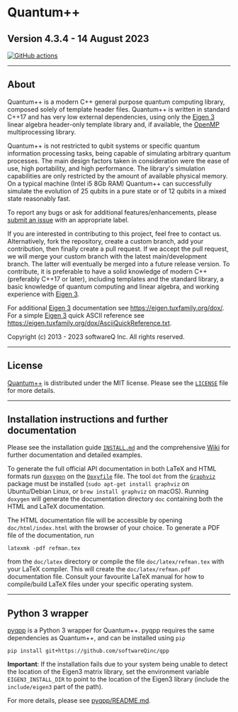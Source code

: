 # Quantum++

## Version 4.3.4 - 14 August 2023

[![GitHub actions](https://github.com/softwareqinc/qpp/actions/workflows/cmake.yml/badge.svg)](https://github.com/softwareQinc/qpp/actions)

---

## About

Quantum++ is a modern C++ general purpose quantum computing library, composed
solely of template header files. Quantum++ is written in standard C++17 and has
very low external dependencies, using only
the [Eigen 3](https://eigen.tuxfamily.org) linear algebra header-only template
library and, if available, the [OpenMP](https://www.openmp.org/) multiprocessing
library.

Quantum++ is not restricted to qubit systems or specific quantum information
processing tasks, being capable of simulating arbitrary quantum processes. The
main design factors taken in consideration were the ease of use, high
portability, and high performance. The library's simulation capabilities are
only restricted by the amount of available physical memory. On a typical
machine (Intel i5 8Gb RAM) Quantum++ can successfully simulate the evolution of
25 qubits in a pure state or of 12 qubits in a mixed state reasonably fast.

To report any bugs or ask for additional features/enhancements, please
[submit an issue](https://github.com/softwareQinc/qpp/issues) with an
appropriate label.

If you are interested in contributing to this project, feel free to contact us.
Alternatively, fork the repository, create a custom branch, add your
contribution, then finally create a pull request. If we accept the pull request,
we will merge your custom branch with the latest main/development branch. The
latter will eventually be merged into a future release version. To contribute,
it is preferable to have a solid knowledge of modern C++ (preferably C++17 or
later), including templates and the standard library, a basic knowledge of
quantum computing and linear algebra, and working experience
with [Eigen 3](https://eigen.tuxfamily.org).

For additional [Eigen 3](https://eigen.tuxfamily.org) documentation
see <https://eigen.tuxfamily.org/dox/>. For a simple
[Eigen 3](https://eigen.tuxfamily.org) quick ASCII reference see
<https://eigen.tuxfamily.org/dox/AsciiQuickReference.txt>.

Copyright (c) 2013 - 2023 softwareQ Inc. All rights reserved.

---

## License

[Quantum++](https://github.com/softwareQinc/qpp) is distributed under the MIT
license. Please see the
[`LICENSE`](https://github.com/softwareQinc/qpp/blob/main/LICENSE) file for more
details.

---

## Installation instructions and further documentation

Please see the installation guide
[`INSTALL.md`](https://github.com/softwareQinc/qpp/blob/main/INSTALL.md) and the
comprehensive [Wiki](https://github.com/softwareQinc/qpp/wiki) for further
documentation and detailed examples.

To generate the full official API documentation in both LaTeX and HTML formats
run
[`doxygen`](https://www.doxygen.nl) on
the [`Doxyfile`](https://github.com/softwareQinc/qpp/blob/main/Doxyfile) file.
The tool `dot` from the [`Graphviz`](https://www.graphviz.org) package must be
installed (`sudo apt-get install graphviz` on Ubuntu/Debian Linux,
or `brew install graphviz` on macOS). Running `doxygen` will generate the
documentation directory `doc` containing both the HTML and LaTeX documentation.

The HTML documentation file will be accessible by opening `doc/html/index.html`
with the browser of your choice. To generate a PDF file of the documentation,
run

```shell
latexmk -pdf refman.tex
```

from the `doc/latex` directory or compile the file `doc/latex/refman.tex` with
your LaTeX compiler. This will create the `doc/latex/refman.pdf` documentation
file. Consult your favourite LaTeX manual for how to compile/build LaTeX files
under your specific operating system.

---

## Python 3 wrapper

[pyqpp](https://github.com/softwareQinc/qpp/blob/main/pyqpp) is a Python 3
wrapper for Quantum++. pyqpp requires the same dependencies as Quantum++, and
can be installed using `pip`

```shell
pip install git+https://github.com/softwareQinc/qpp
```

**Important**: If the installation fails due to your system being unable to
detect the location of the Eigen3 matrix library, set the environment variable
`EIGEN3_INSTALL_DIR` to point to the location of the Eigen3 library
(include the `include/eigen3` part of the path).

For more details, please see
[pyqpp/README.md](https://github.com/softwareQinc/qpp/blob/main/pyqpp/README.md).
